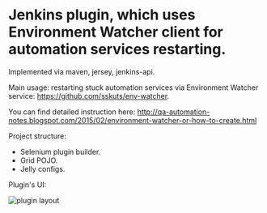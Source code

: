 Jenkins plugin, which uses Environment Watcher client for automation services restarting.
======

Implemented via maven, jersey, jenkins-api.

Main usage: restarting stuck automation services via Environment Watcher service: https://github.com/sskuts/env-watcher.

You can find detailed instruction here: http://qa-automation-notes.blogspot.com/2015/02/environment-watcher-or-how-to-create.html

Project structure:

 - Selenium plugin builder.
 - Grid POJO.
 - Jelly configs.

Plugin's UI:

![plugin layout](http://4.bp.blogspot.com/-oJnPuDPDa8Y/VNfDss647bI/AAAAAAAAAm4/XOQSfj8072U/s1600/utils.png)